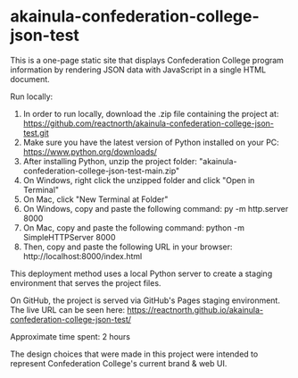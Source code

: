 # akainula-confederation-college-json-test
This is a one-page static site that displays Confederation College program information by rendering JSON data with JavaScript in a single HTML document.

Run locally:

1. In order to run locally, download the .zip file containing the project at: https://github.com/reactnorth/akainula-confederation-college-json-test.git
2. Make sure you have the latest version of Python installed on your PC: https://www.python.org/downloads/
3. After installing Python, unzip the project folder: "akainula-confederation-college-json-test-main.zip"
4. On Windows, right click the unzipped folder and click "Open in Terminal"
5. On Mac, click "New Terminal at Folder"
6. On Windows, copy and paste the following command: py -m http.server 8000
7. On Mac, copy and paste the following command: python -m SimpleHTTPServer 8000
8. Then, copy and paste the following URL in your browser: http://localhost:8000/index.html

This deployment method uses a local Python server to create a staging environment that serves the project files.

On GitHub, the project is served via GitHub's Pages staging environment. The live URL can be seen here: https://reactnorth.github.io/akainula-confederation-college-json-test/

Approximate time spent: 2 hours

The design choices that were made in this project were intended to represent Confederation College's current brand & web UI.
